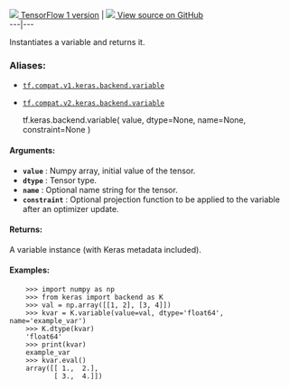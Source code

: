[ ![](https://tensorflow.google.cn/images/tf_logo_32px.png) TensorFlow 1
version](/versions/r1.15/api_docs/python/tf/keras/backend/variable) |  [
![](https://tensorflow.google.cn/images/GitHub-Mark-32px.png) View source on
GitHub
](https://github.com/tensorflow/tensorflow/blob/r2.0/tensorflow/python/keras/backend.py#L768-L817)  
---|---  
  
Instantiates a variable and returns it.

### Aliases:

  * [`tf.compat.v1.keras.backend.variable`](/api_docs/python/tf/keras/backend/variable)
  * [`tf.compat.v2.keras.backend.variable`](/api_docs/python/tf/keras/backend/variable)

    
    
    tf.keras.backend.variable(
        value,
        dtype=None,
        name=None,
        constraint=None
    )
    

#### Arguments:

  * **`value`** : Numpy array, initial value of the tensor.
  * **`dtype`** : Tensor type.
  * **`name`** : Optional name string for the tensor.
  * **`constraint`** : Optional projection function to be applied to the variable after an optimizer update.

#### Returns:

A variable instance (with Keras metadata included).

#### Examples:

    
    
        >>> import numpy as np
        >>> from keras import backend as K
        >>> val = np.array([[1, 2], [3, 4]])
        >>> kvar = K.variable(value=val, dtype='float64', name='example_var')
        >>> K.dtype(kvar)
        'float64'
        >>> print(kvar)
        example_var
        >>> kvar.eval()
        array([[ 1.,  2.],
               [ 3.,  4.]])
    

